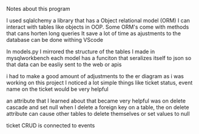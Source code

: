 Notes about this program

I used sqlalchemy a library that has a Object relational model (ORM)
I can interact with tables like objects in OOP. Some ORM's come with methods that cans horten long queries
It save a lot of time as ajustments to the database can be done withing VScode

In models.py I mirrored the structure of the tables I made in mysqlworkbench
each model has a funciton that seralizes itself to json so that data can be easliy sent to the web or apis

i had to make a good amount of adjustments to the er diagram as i was working on this project I noticed a lot simple things like ticket status, event name on the ticket would be very helpful

an attribute that I learned about that became very helpful was on delete cascade and set null
when I delete a foreign key on a table, the on delete attribute can cause other tables to delete themselves or set values to null

ticket CRUD is connected to events
